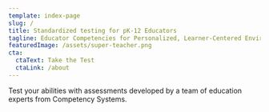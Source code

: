 ```yaml
---
template: index-page
slug: /
title: Standardized testing for pK-12 Educators
tagline: Educator Competencies for Personalized, Learner-Centered Environments
featuredImage: /assets/super-teacher.png
cta:
  ctaText: Take the Test
  ctaLink: /about
---
```

<!--StartFragment-->

Test your abilities with assessments developed by a team of education experts from Competency Systems.

<!--EndFragment-->